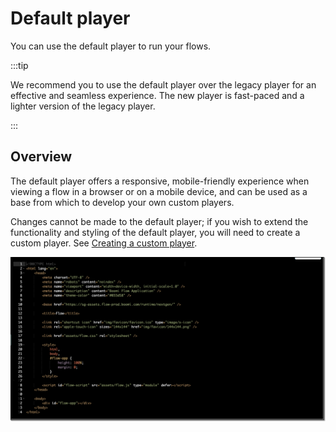 # Default player

<head>
  <meta name="guidename" content="Flow"/>
  <meta name="context" content="GUID-05efb5f4-0c3c-4c1c-98c3-d470af81fcad"/>
</head>


You can use the default player to run your flows.

:::tip

We recommend you to use the default player over the legacy player for an effective and seamless experience. The new player is fast-paced and a lighter version of the legacy player.

:::

## Overview

The default player offers a responsive, mobile-friendly experience when viewing a flow in a browser or on a mobile device, and can be used as a base from which to develop your own custom players.

Changes cannot be made to the default player; if you wish to extend the functionality and styling of the default player, you will need to create a custom player. See [Creating a custom player](t-flo-Players_Create_New_8c9d70c8-3d56-42ac-b988-927e60e5c4db.md).

![img](../Images/img-flo_default_player.png)